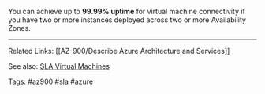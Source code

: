 You can achieve up to **99.99% uptime** for virtual machine connectivity if you have two or more instances deployed across two or more Availability Zones.

---
Related Links:
[[AZ-900/Describe Azure Architecture and Services]]

See also:
[SLA Virtual Machines](https://www.azure.cn/en-us/support/sla/virtual-machines/)

Tags:
#az900 #sla #azure 